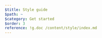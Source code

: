 ```yaml
---
$title: Style guide
$path: ~
$category: Get started
$order: 3
reference: !g.doc /content/style/index.md
---
```

